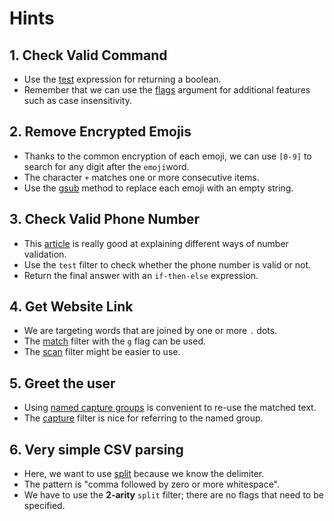 # Hints

## 1. Check Valid Command

- Use the [test][regex-test] expression for returning a boolean.
- Remember that we can use the [flags][flags] argument for additional features such as case insensitivity.

## 2. Remove Encrypted Emojis

- Thanks to the common encryption of each emoji, we can use `[0-9]` to search for any digit after the `emoji`word.
- The character `+` matches one or more consecutive items.
- Use the [gsub][regex-gsub] method to replace each emoji with an empty string.

## 3. Check Valid Phone Number

- This [article][phone-validation] is really good at explaining different ways of number validation.
- Use the `test` filter to check whether the phone number is valid or not.
- Return the final answer with an `if-then-else` expression.

## 4. Get Website Link

- We are targeting words that are joined by one or more `.` dots.
- The [match][regex-match] filter with the `g` flag can be used.
- The [scan][regex-scan] filter might be easier to use.

## 5. Greet the user

- Using [named capture groups][named-capture] is convenient to re-use the matched text.
- The [capture][regex-capture] filter is nice for referring to the named group.

## 6. Very simple CSV parsing

- Here, we want to use [split][regex-split] because we know the delimiter.
- The pattern is "comma followed by zero or more whitespace".
- We have to use the **2-arity** `split` filter; there are no flags that need to be specified.


[flags]: https://stedolan.github.io/jq/manual/v1.6/#RegularexpressionsPCRE
[regex-test]: https://stedolan.github.io/jq/manual/v1.6/#test(val),test(regex;flags)
[regex-gsub]: https://stedolan.github.io/jq/manual/v1.6/#gsub(regex;string),gsub(regex;string;flags)
[regex-match]: https://stedolan.github.io/jq/manual/v1.6/#match(val),match(regex;flags)
[regex-scan]: https://stedolan.github.io/jq/manual/v1.6/#scan(regex),scan(regex;flags)
[regex-split]: https://stedolan.github.io/jq/manual/v1.6/#split(regex;flags)
[regex-capture]: https://stedolan.github.io/jq/manual/v1.6/#capture(val),capture(regex;flags)
[named-capture]: https://riptutorial.com/regex/example/2479/named-capture-groups
[phone-validation]: https://www.w3resource.com/javascript/form/phone-no-validation.php
